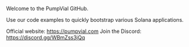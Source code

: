 Welcome to the PumpVial GitHub.

Use our code examples to quickly bootstrap various Solana applications.

Official website: https://pumpvial.com
Join the Discord: https://discord.gg/WBmZss3jQq

